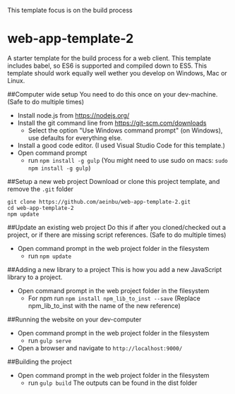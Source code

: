 This template focus is on the build process
# web-app-template-2
A starter template for the build process for a web client.
This template includes babel, so ES6 is supported and compiled down to ES5.
This template should work equally well wether you develop on Windows, Mac or Linux.

##Computer wide setup
You need to do this once on your dev-machine. (Safe to do multiple times)
- Install node.js from https://nodejs.org/
- Install the git command line from https://git-scm.com/downloads
  - Select the option "Use Windows command prompt" (on Windows), use defaults for everything else.
- Install a good code editor. (I used Visual Studio Code for this template.)
- Open command prompt
  - run `npm install -g gulp` (You might need to use sudo on macs: `sudo npm install -g gulp`)

##Setup a new web project
Download or clone this project template, and remove the `.git` folder

```
git clone https://github.com/aeinbu/web-app-template-2.git
cd web-app-template-2
npm update
````

##Update an existing web project
Do this if after you cloned/checked out a project, or if there are missing script references. (Safe to do multiple times)
- Open command prompt in the web project folder in the filesystem
  - run `npm update`

##Adding a new library to a project
This is how you add a new JavaScript library to a project.
- Open command prompt in the web project folder in the filesystem
  - For npm run `npm install npm_lib_to_inst --save` (Replace npm_lib_to_inst with the name of the new reference)

##Running the website on your dev-computer
- Open command prompt in the web project folder in the filesystem
  - run `gulp serve`
- Open a browser and navigate to `http://localhost:9000/`

##Building the project
- Open command prompt in the web project folder in the filesystem
  - run `gulp build`
The outputs can be found in the dist folder

